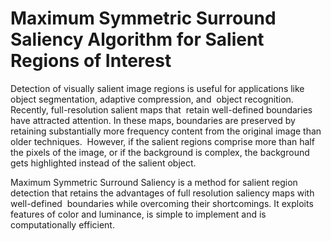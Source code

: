 Maximum Symmetric Surround Saliency Algorithm for Salient Regions of Interest
============

Detection of visually salient image regions is useful for applications like object segmentation, adaptive compression, and  object recognition. Recently, full-resolution salient maps that  retain well-defined boundaries have attracted attention. In these maps, boundaries are preserved by retaining substantially more frequency content from the original image than older techniques.  However, if the salient regions comprise more than half the pixels of the image, or if the background is complex, the background gets highlighted instead of the salient object.

Maximum Symmetric Surround Saliency is a method for salient region detection that retains the advantages of full resolution saliency maps with well-defined  boundaries while overcoming their shortcomings. It exploits features of color and luminance, is simple to implement and is  computationally efficient.